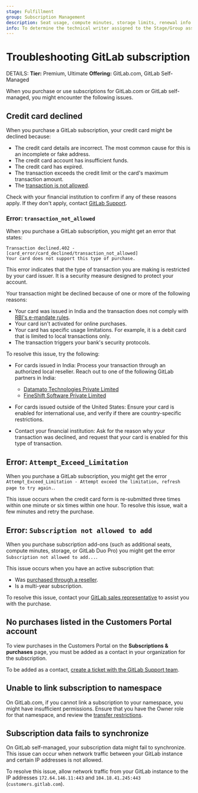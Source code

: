 ```yaml
---
stage: Fulfillment
group: Subscription Management
description: Seat usage, compute minutes, storage limits, renewal info.
info: To determine the technical writer assigned to the Stage/Group associated with this page, see https://handbook.gitlab.com/handbook/product/ux/technical-writing/#assignments
---
```


# Troubleshooting GitLab subscription

DETAILS:
**Tier:** Premium, Ultimate
**Offering:** GitLab.com, GitLab Self-Managed

When you purchase or use subscriptions for GitLab.com or GitLab self-managed, you might encounter the following issues.

## Credit card declined

When you purchase a GitLab subscription, your credit card might be declined because:

- The credit card details are incorrect. The most common cause for this is an incomplete or fake address.
- The credit card account has insufficient funds.
- The credit card has expired.
- The transaction exceeds the credit limit or the card's maximum transaction amount.
- The [transaction is not allowed](#error-transaction_not_allowed).

Check with your financial institution to confirm if any of these reasons apply. If they don't
apply, contact [GitLab Support](https://support.gitlab.com/hc/en-us/requests/new?ticket_form_id=360000071293).

### Error: `transaction_not_allowed`

When you purchase a GitLab subscription, you might get an error that states:

```plaintext
Transaction declined.402 - [card_error/card_declined/transaction_not_allowed]
Your card does not support this type of purchase.
```

This error indicates that the type of transaction you are making is restricted by your card issuer.
It is a security measure designed to protect your account.

Your transaction might be declined because of one or more of the following reasons:

- Your card was issued in India and the transaction does not comply with [RBI's e-mandate rules](https://www.rbi.org.in/Scripts/NotificationUser.aspx?Id=12051&Mode=0).
- Your card isn't activated for online purchases.
- Your card has specific usage limitations.
  For example, it is a debit card that is limited to local transactions only.
- The transaction triggers your bank's security protocols.

To resolve this issue, try the following:

- For cards issued in India: Process your transaction through an authorized local reseller.
  Reach out to one of the following GitLab partners in India:

  - [Datamato Technologies Private Limited](https://partners.gitlab.com/english/directory/partner/1345598/datamato-technologies-private-limited)
  - [FineShift Software Private Limited](https://partners.gitlab.com/English/directory/partner/1737250/fineshift-software-private-limited)

- For cards issued outside of the United States: Ensure your card is enabled for international use, and verify if there are country-specific restrictions.
- Contact your financial institution: Ask for the reason why your transaction was declined, and request that your card is enabled for this type of transaction. 

## Error: `Attempt_Exceed_Limitation`

When you purchase a GitLab subscription, you might get the error
`Attempt_Exceed_Limitation - Attempt exceed the limitation, refresh page to try again.`.

This issue occurs when the credit card form is re-submitted three times within one minute or six times within one hour.
To resolve this issue, wait a few minutes and retry the purchase.

## Error: `Subscription not allowed to add`

When you purchase subscription add-ons (such as additional seats, compute minutes, storage, or GitLab Duo Pro)
you might get the error `Subscription not allowed to add...`.

This issue occurs when you have an active subscription that:

- Was [purchased through a reseller](../customers_portal.md#customers-that-purchased-through-a-reseller).
- Is a multi-year subscription.

To resolve this issue, contact your [GitLab sales representative](https://about.gitlab.com/sales/) to assist you with the purchase.

## No purchases listed in the Customers Portal account

To view purchases in the Customers Portal on the **Subscriptions & purchases** page,
you must be added as a contact in your organization for the subscription.

To be added as a contact, [create a ticket with the GitLab Support team](https://support.gitlab.com/hc/en-us/requests/new?ticket_form_id=360000071293).

## Unable to link subscription to namespace

On GitLab.com, if you cannot link a subscription to your namespace, you might have insufficient permissions.
Ensure that you have the Owner role for that namespace, and review the [transfer restrictions](index.md#transfer-restrictions).

## Subscription data fails to synchronize

On GitLab self-managed, your subscription data might fail to synchronize.
This issue can occur when network traffic between your GitLab instance and certain
IP addresses is not allowed.

To resolve this issue, allow network traffic from your GitLab instance to the IP addresses
`172.64.146.11:443` and `104.18.41.245:443` (`customers.gitlab.com`).
